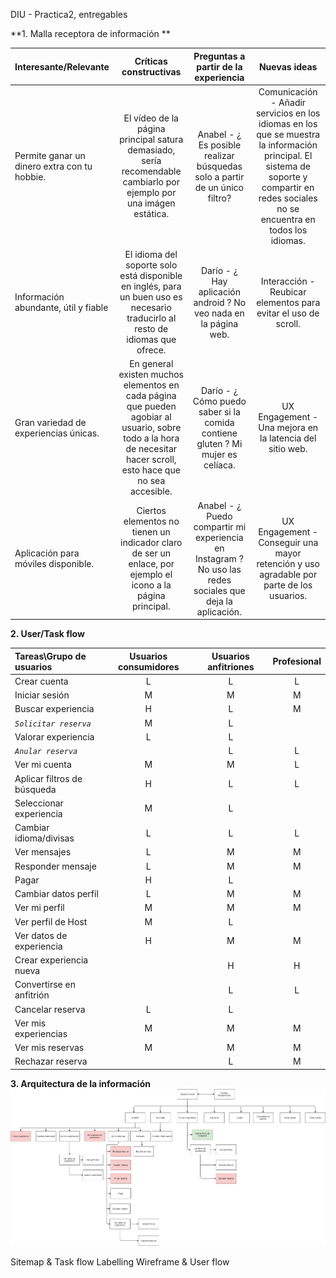 DIU - Practica2, entregables

**1. Malla receptora de información **

| Interesante/Relevante  | Críticas constructivas  | Preguntas a partir de la experiencia | Nuevas ideas |
| :---        |  :----:   | :----: | :----: |
| Permite ganar un dinero extra con tu hobbie.    | El vídeo de la página principal satura demasiado, sería recomendable cambiarlo por ejemplo por una imágen estática.  |   Anabel - ¿ Es posible realizar búsquedas solo a partir de un único filtro?   |  Comunicación - Añadir servicios en los idiomas en los que se muestra la información principal. El sistema de soporte y compartir en redes sociales no se encuentra en todos los idiomas.        |              
| Información abundante, útil y fiable      | El idioma del soporte solo está disponible en inglés, para un buen uso es necesario traducirlo al resto de idiomas que ofrece.  |  Darío - ¿ Hay aplicación android ? No veo nada en la página web. | Interacción - Reubicar elementos para evitar el uso de scroll.   |              
| Gran variedad de experiencias únicas.      | En general existen muchos elementos en cada página que pueden agobiar al usuario, sobre todo a la hora de necesitar hacer scroll, esto hace que no sea accesible.  |  Darío - ¿ Cómo puedo saber si la comida contiene gluten ? Mi mujer es celíaca.     |  UX Engagement - Una mejora en la latencia del sitio web. |              
| Aplicación para móviles disponible.        | Ciertos elementos no tienen un indicador claro de ser un enlace, por ejemplo el icono a la página principal.  | Anabel - ¿ Puedo compartir mi experiencia en Instagram ? No uso las redes sociales que deja la aplicación.  |  UX Engagement - Conseguir una mayor retención y uso agradable por parte de los usuarios.  |              

**2. User/Task flow**

| Tareas\Grupo de usuarios | Usuarios consumidores | Usuarios anfitriones | Profesional |
| :---                     | :----:  | :----:  | :----:  | 
| Crear cuenta             |   L   |    L    |    L    |  
| Iniciar sesión           |   M   |    M    |    M    |   
| Buscar experiencia       |   H   |    L    |    M    |   
| *`Solicitar reserva`*    |   M   |    L    |         |    
| Valorar experiencia      |   L   |    L    |         | 
| *`Anular reserva`*       |       |    L    |    L    |   
| Ver mi cuenta            |   M   |    M    |    L    |   
| Aplicar filtros de búsqueda    |   H   |    L   |    L    |    
| Seleccionar experiencia  |   M   |    L    |        |   
| Cambiar idioma/divisas   |   L   |    L    |    L    |   
| Ver mensajes             |   L   |    M    |    M    |   
| Responder mensaje        |   L   |    M    |    M    |   
| Pagar                    |   H   |    L    |         |    
| Cambiar datos perfil     |   L   |    M    |    M    |   
| Ver mi perfil            |   M   |    M    |    M    |    
| Ver perfil de Host       |   M   |    L    |         |   
| Ver datos de experiencia |   H   |    M    |    M    |   
| Crear experiencia nueva  |       |    H    |    H    |    
| Convertirse en anfitrión |       |    L    |    L    |   
| Cancelar reserva         |   L   |    L    |         |    
| Ver mis experiencias     |   M   |    M    |    M    |    
| Ver mis reservas         |   M   |    M    |    M    |    
| Rechazar reserva         |      |    L    |    M    |    

**3. Arquitectura de la información**
![Método UX](sitemap.jpg)


Sitemap & Task flow 
Labelling 
Wireframe & User flow 
